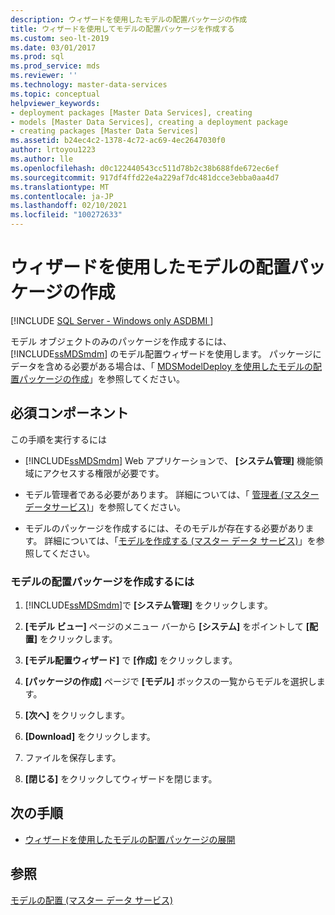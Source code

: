 ```yaml
---
description: ウィザードを使用したモデルの配置パッケージの作成
title: ウィザードを使用してモデルの配置パッケージを作成する
ms.custom: seo-lt-2019
ms.date: 03/01/2017
ms.prod: sql
ms.prod_service: mds
ms.reviewer: ''
ms.technology: master-data-services
ms.topic: conceptual
helpviewer_keywords:
- deployment packages [Master Data Services], creating
- models [Master Data Services], creating a deployment package
- creating packages [Master Data Services]
ms.assetid: b24ec4c2-1378-4c72-ac69-4ec2647030f0
author: lrtoyou1223
ms.author: lle
ms.openlocfilehash: d0c122440543cc511d78b2c38b688fde672ec6ef
ms.sourcegitcommit: 917df4ffd22e4a229af7dc481dcce3ebba0aa4d7
ms.translationtype: MT
ms.contentlocale: ja-JP
ms.lasthandoff: 02/10/2021
ms.locfileid: "100272633"
---
```

# <a name="create-a-model-deployment-package-by-using-the-wizard"></a>ウィザードを使用したモデルの配置パッケージの作成

[!INCLUDE [SQL Server - Windows only ASDBMI  ](../includes/applies-to-version/sql-windows-only-asdbmi.md)]

  モデル オブジェクトのみのパッケージを作成するには、 [!INCLUDE[ssMDSmdm](../includes/ssmdsmdm-md.md)] のモデル配置ウィザードを使用します。 パッケージにデータを含める必要がある場合は、「 [MDSModelDeploy を使用したモデルの配置パッケージの作成](../master-data-services/create-a-model-deployment-package-by-using-mdsmodeldeploy.md)」を参照してください。  
  
## <a name="prerequisites"></a>必須コンポーネント  
 この手順を実行するには  
  
-   [!INCLUDE[ssMDSmdm](../includes/ssmdsmdm-md.md)] Web アプリケーションで、 **[システム管理]** 機能領域にアクセスする権限が必要です。  
  
-   モデル管理者である必要があります。 詳細については、「 [管理者 &#40;マスターデータサービス&#41;](../master-data-services/administrators-master-data-services.md)」を参照してください。  
  
-   モデルのパッケージを作成するには、そのモデルが存在する必要があります。 詳細については、「[モデルを作成する (マスター データ サービス)](../master-data-services/create-a-model-master-data-services.md)」を参照してください。  
  
### <a name="to-create-a-model-deployment-package"></a>モデルの配置パッケージを作成するには  
  
1.  [!INCLUDE[ssMDSmdm](../includes/ssmdsmdm-md.md)]で **[システム管理]** をクリックします。  
  
2.  **[モデル ビュー]** ページのメニュー バーから **[システム]** をポイントして **[配置]** をクリックします。  
  
3.  **[モデル配置ウィザード]** で **[作成]** をクリックします。  
  
4.  **[パッケージの作成]** ページで **[モデル]** ボックスの一覧からモデルを選択します。  
  
5.  **[次へ]** をクリックします。  
  
6.  **[Download]** をクリックします。  
  
7.  ファイルを保存します。  
  
8.  **[閉じる]** をクリックしてウィザードを閉じます。  
  
## <a name="next-steps"></a>次の手順  
  
-   [ウィザードを使用したモデルの配置パッケージの展開](../master-data-services/deploy-a-model-deployment-package-by-using-the-wizard.md)  
  
## <a name="see-also"></a>参照  
 [モデルの配置 (マスター データ サービス)](../master-data-services/deploying-models-master-data-services.md)  
  
  
